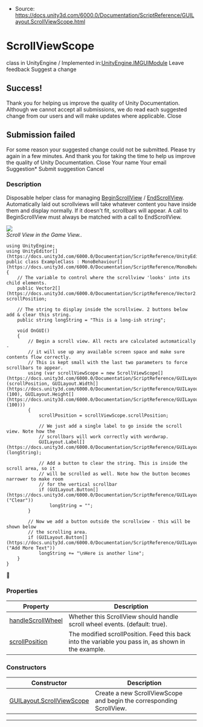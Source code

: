 * Source: https://docs.unity3d.com/6000.0/Documentation/ScriptReference/GUILayout.ScrollViewScope.html

# ScrollViewScope
class in UnityEngine
/
Implemented in:[UnityEngine.IMGUIModule](https://docs.unity3d.com/6000.0/Documentation/ScriptReference/UnityEngine.IMGUIModule.html)
Leave feedback
Suggest a change
## Success!
Thank you for helping us improve the quality of Unity Documentation. Although we cannot accept all submissions, we do read each suggested change from our users and will make updates where applicable.
Close
## Submission failed
For some reason your suggested change could not be submitted. Please <a>try again</a> in a few minutes. And thank you for taking the time to help us improve the quality of Unity Documentation.
Close
Your name Your email Suggestion* Submit suggestion
Cancel
### Description
Disposable helper class for managing [BeginScrollView](https://docs.unity3d.com/6000.0/Documentation/ScriptReference/GUILayout.BeginScrollView.html) / [EndScrollView](https://docs.unity3d.com/6000.0/Documentation/ScriptReference/GUILayout.EndScrollView.html).
Automatically laid out scrollviews will take whatever content you have inside them and display normally. If it doesn't fit, scrollbars will appear. A call to BeginScrollView must always be matched with a call to EndScrollView.  
  
![](https://docs.unity3d.com/6000.0/Documentation/StaticFiles/ScriptRefImages/GUILayoutScrollView.png)  
_Scroll View in the Game View.._
```
using UnityEngine;
using UnityEditor[](https://docs.unity3d.com/6000.0/Documentation/ScriptReference/UnityEditor.html);
public class ExampleClass : MonoBehaviour[](https://docs.unity3d.com/6000.0/Documentation/ScriptReference/MonoBehaviour.html)
{
    // The variable to control where the scrollview 'looks' into its child elements.
    public Vector2[](https://docs.unity3d.com/6000.0/Documentation/ScriptReference/Vector2.html) scrollPosition;  
  
    // The string to display inside the scrollview. 2 buttons below add & clear this string.
    public string longString = "This is a long-ish string";  
  
    void OnGUI()
    {
        // Begin a scroll view. All rects are calculated automatically -
        // it will use up any available screen space and make sure contents flow correctly.
        // This is kept small with the last two parameters to force scrollbars to appear.
        using (var scrollViewScope = new ScrollViewScope[](https://docs.unity3d.com/6000.0/Documentation/ScriptReference/GUILayout.ScrollViewScope.html)(scrollPosition, GUILayout.Width[](https://docs.unity3d.com/6000.0/Documentation/ScriptReference/GUILayout.Width.html)(100), GUILayout.Height[](https://docs.unity3d.com/6000.0/Documentation/ScriptReference/GUILayout.Height.html)(100)))
        {
            scrollPosition = scrollViewScope.scrollPosition;  
  
            // We just add a single label to go inside the scroll view. Note how the
            // scrollbars will work correctly with wordwrap.
            GUILayout.Label[](https://docs.unity3d.com/6000.0/Documentation/ScriptReference/GUILayout.Label.html)(longString);  
  
            // Add a button to clear the string. This is inside the scroll area, so it
            // will be scrolled as well. Note how the button becomes narrower to make room
            // for the vertical scrollbar
            if (GUILayout.Button[](https://docs.unity3d.com/6000.0/Documentation/ScriptReference/GUILayout.Button.html)("Clear"))
                longString = "";
        }  
  
        // Now we add a button outside the scrollview - this will be shown below
        // the scrolling area.
        if (GUILayout.Button[](https://docs.unity3d.com/6000.0/Documentation/ScriptReference/GUILayout.Button.html)("Add More Text"))
            longString += "\nHere is another line";
    }
}

```

### Properties
Property | Description  
---|---  
[handleScrollWheel](https://docs.unity3d.com/6000.0/Documentation/ScriptReference/GUILayout.ScrollViewScope-handleScrollWheel.html) | Whether this ScrollView should handle scroll wheel events. (default: true).  
[scrollPosition](https://docs.unity3d.com/6000.0/Documentation/ScriptReference/GUILayout.ScrollViewScope-scrollPosition.html) | The modified scrollPosition. Feed this back into the variable you pass in, as shown in the example.  
### Constructors
Constructor | Description  
---|---  
[GUILayout.ScrollViewScope](https://docs.unity3d.com/6000.0/Documentation/ScriptReference/GUILayout.ScrollViewScope-ctor.html) | Create a new ScrollViewScope and begin the corresponding ScrollView.  
* * *
